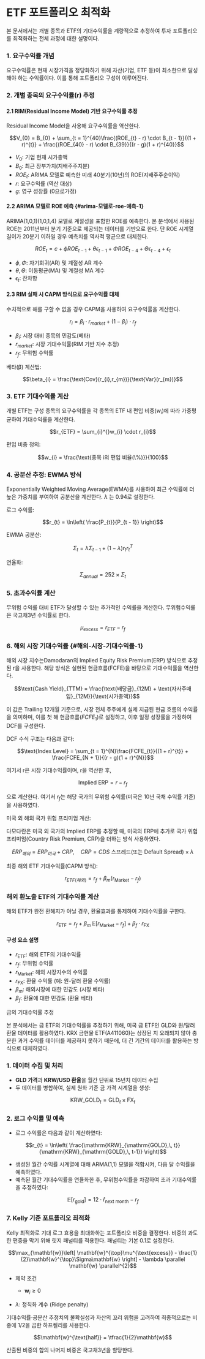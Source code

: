 # ETF 포트폴리오 최적화

본 문서에서는 개별 종목과 ETF의 기대수익률을 계량적으로 추정하여 투자 포트폴리오를 최적화하는 전체 과정에 대한 설명이다.

### 1. 요구수익률 개념

요구수익률은 현재 시장가격을 정당화하기 위해 자산(기업, ETF 등)이 최소한으로 달성해야 하는 수익률이다. 이를 통해 포트폴리오 구성이 이루어진다.

### 2. 개별 종목의 요구수익률(r) 추정

#### 2.1 RIM(Residual Income Model) 기반 요구수익률 추정

Residual Income Model을 사용해 요구수익률을 역산한다.

$$V_{0} = B_{0} + \sum_{t = 1}^{40}\frac{(ROE_{t} - r) \cdot B_{t - 1}}{(1 + r)^{t}} + \frac{(ROE_{40} - r) \cdot B_{39}}{(r - g)(1 + r)^{40}}$$

- $V_{0}$: 기업 현재 시가총액
- $B_{0}$: 최근 장부가치(지배주주지분)
- $ROE_{t}$: ARIMA 모델로 예측한 미래 40분기(10년)의 ROE(지배주주순이익)
- $r$: 요구수익률 (역산 대상)
- $g$: 영구 성장률 (0으로가정)

#### 2.2 ARIMA 모델로 ROE 예측 {#arima-모델로-roe-예측-1}

ARIMA(1,0,1)(1,0,1,4) 모델로 계절성을 포함한 ROE를 예측한다. 본 분석에서 사용된 ROE는 2011년부터 분기 기준으로 제공되는 데이터를 기반으로 한다. 단 ROE 시계열 길이가 20분기 이하일 경우 예측치를 역사적 평균으로 대체한다.

$$ROE_{t} = c + \phi ROE_{t - 1} + \theta\epsilon_{t - 1} + \Phi ROE_{t - 4} + \Theta\epsilon_{t - 4} + \epsilon_{t}$$

- $\phi,\Phi$: 자기회귀(AR) 및 계절성 AR 계수
- $\theta,\Theta$: 이동평균(MA) 및 계절성 MA 계수
- $\epsilon_{t}$: 잔차항

#### 2.3 RIM 실패 시 CAPM 방식으로 요구수익률 대체

수치적으로 해를 구할 수 없을 경우 CAPM을 사용하여 요구수익률을 계산한다.

$$r_{i} = \beta_{i} \cdot r_{market} + (1 - \beta_{i}) \cdot r_{f}$$

- $\beta_{i}$: 시장 대비 종목의 민감도(베타)
- $r_{market}$: 시장 기대수익률(RIM 기반 지수 추정)
- $r_{f}$: 무위험 수익률

베타(β) 계산법:

$$\beta_{i} = \frac{\text{Cov}(r_{i},r_{m})}{\text{Var}(r_{m})}$$

### 3. ETF 기대수익률 계산

개별 ETF는 구성 종목의 요구수익률을 각 종목의 ETF 내 편입 비중($w_{i}$)에 따라 가중평균하여 기대수익률을 계산한다.

$$r_{ETF} = \sum_{i}^{}w_{i} \cdot r_{i}$$

편입 비중 정의:

$$w_{i} = \frac{\text{종목 i의 편입 비율(\%)}}{100}$$

### 4. 공분산 추정: EWMA 방식

Exponentially Weighted Moving Average(EWMA)를 사용하여 최근 수익률에 더 높은 가중치를 부여하여 공분산을 계산한다. $\lambda$ 는 0.94로 설정한다.

로그 수익률:

$$r_{t} = \ln\left( \frac{P_{t}}{P_{t - 1}} \right)$$

EWMA 공분산:

$$\Sigma_{t} = \lambda\Sigma_{t - 1} + (1 - \lambda)r_{t}r_{t}^{T}$$

연율화:

$$\Sigma_{annual} = 252 \times \Sigma_{t}$$

### 5. 초과수익률 계산

무위험 수익률 대비 ETF가 달성할 수 있는 추가적인 수익률을 계산한다. 무위험수익률은 국고채3년 수익률로 한다.

$$\mu_{excess} = r_{ETF} - r_{f}$$

### 6. 해외 시장 기대수익률 {#해외-시장-기대수익률-1}

해외 시장 지수는Damodaran의 Implied Equity Risk Premium(ERP) 방식으로 추정된 r을 사용한다. 해당 방식은 실현된 현금흐름(FCFE)을 바탕으로 기대수익률을 역산한다.

$$\text{Cash Yield}_{TTM} = \frac{\text{배당금}_{12M} + \text{자사주매입}_{12M}}{\text{시가총액}}$$

이 값은 Trailing 12개월 기준으로, 시장 전체 주주에게 실제 지급된 현금 흐름의 수익률을 의미하며, 이를 첫 해 현금흐름($FCFE_{1}$)로 설정하고, 이후 일정 성장률을 가정하여 DCF를 구성한다.

DCF 수식 구조는 다음과 같다:

$$\text{Index Level} = \sum_{t = 1}^{N}\frac{FCFE_{t}}{(1 + r)^{t}} + \frac{FCFE_{N + 1}}{(r - g)(1 + r)^{N}}$$

여기서 r은 시장 기대수익률이며, r을 역산한 후,

$$\text{Implied ERP} = r - r_{f}$$

으로 계산한다. 여기서 $r_{f}$는 해당 국가의 무위험 수익률(미국은 10년 국채 수익률 기준)을 사용하였다.

미국 외 해외 국가 위험 프리미엄 계산:

다모다란은 미국 외 국가의 Implied ERP를 추정할 때, 미국의 ERP에 추가로 국가 위험 프리미엄(Country Risk Premium, CRP)을 더하는 방식 사용하였다.

$$ERP_{해외} = ERP_{미국} + CRP,\quad CRP = CDS\text{ 스프레드(또는 Default Spread)} \times \lambda$$

최종 해외 ETF 기대수익률(CAPM 방식):

$$r_{ETF(해외)} = r_{f} + \beta_{m}(r_{\text{Market}} - r_{f})$$

### 해외 환노출 ETF의 기대수익률 계산

해외 ETF가 완전 환헤지가 아닐 경우, 환율효과를 통제하여 기대수익률을 구한다.

$$r_{\text{ETF}} = r_{f} + \beta_{m}\, \mathbb{E}\left[r_{\text{Market}} - r_{f}\right] + \beta_{f} \cdot r_{\text{FX}}$$

#### 구성 요소 설명

- $r_{\text{ETF}}$: 해외 ETF의 기대수익률
- $r_{f}$: 무위험 수익률
- $r_{\text{Market}}$: 해외 시장지수의 수익률
- $r_{\text{FX}}$: 환율 수익률 (예: 원-달러 환율 수익률)
- $\beta_{m}$: 해외시장에 대한 민감도 (시장 베타)
- $\beta_{f}$: 환율에 대한 민감도 (환율 베타)

금의 기대수익률 추정

본 분석에서는 금 ETF의 기대수익률을 추정하기 위해, 미국 금 ETF인 GLD와 원/달러 환율 데이터를 활용하였다. KRX 금현물 ETF(A411060)는 상장된 지 오래되지 않아 충분한 과거 수익률 데이터를 제공하지 못하기 때문에, 더 긴 기간의 데이터를 활용하는 방식으로 대체하였다.

### 1. 데이터 수집 및 처리

- **GLD 가격**과 **KRW/USD 환율**을 월간 단위로 15년치 데이터 수집
- 두 데이터를 병합하여, 실제 원화 기준 금 가격 시계열을 생성:

$$\text{KRW\_GOLD}_{t} = \text{GLD}_{t} \times \text{FX}_{t}$$

### 2. 로그 수익률 및 예측

- 로그 수익률은 다음과 같이 계산하였다:

$$r_{t} = \ln\left( \frac{\mathrm{KRW}_{\mathrm{GOLD},\, t}}{\mathrm{KRW}_{\mathrm{GOLD},\, t-1}} \right)$$

- 생성된 월간 수익률 시계열에 대해 ARMA(1,1) 모델을 적합시켜, 다음 달 수익률을 예측하였다.
- 예측된 월간 기대수익률을 연율화한 후, 무위험수익률을 차감하여 초과 기대수익률을 추정하였다:

$$\mathbb{E}\left[r_{\text{gold}}\right] = 12 \cdot {\widehat{r}}_{\text{next month}} - r_{f}$$

### 7. Kelly 기준 포트폴리오 최적화

Kelly 최적화로 기대 로그 효용을 최대화하는 포트폴리오 비중을 결정한다. 비중의 과도한 편중을 막기 위해 릿지 패널티를 적용한다. 패널티는 기본 0.1로 설정한다.

$$\max_{\mathbf{w}}\left[ \mathbf{w}^{\top}\mu^{\text{excess}} - \frac{1}{2}\mathbf{w}^{\top}\Sigma\mathbf{w} \right] - \lambda \parallel \mathbf{w} \parallel^{2}$$

- 제약 조건

  - $\mathbf{w}_{i} \geq 0$

- $\lambda$: 정칙화 계수 (Ridge penalty)

기대수익률·공분산 추정치의 불확실성과 자산의 꼬리 위험을 고려하여 최종적으로는 비중에 1/2을 곱한 하프켈리를 사용한다.

$$\mathbf{w}^{\text{half}} = \tfrac{1}{2}\mathbf{w}$$

산출된 비중의 합의 나머지 비중은 국고채3년을 할당한다.
